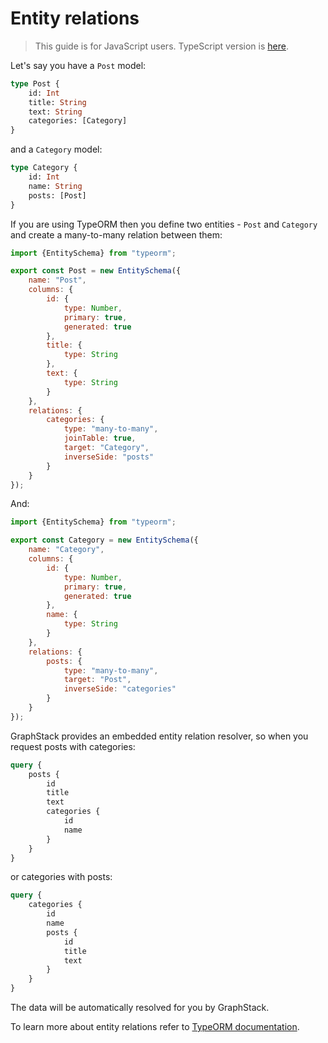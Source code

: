 # Entity relations

> This guide is for JavaScript users. TypeScript version is [here](../typescript/entity-relations.md).

Let's say you have a `Post` model:

```graphql
type Post {
    id: Int
    title: String
    text: String
    categories: [Category]
}
```

and a `Category` model:

```graphql
type Category {
    id: Int
    name: String
    posts: [Post]
}
```

If you are using TypeORM then you define two entities - `Post` and `Category` and create a many-to-many relation between them:

```javascript
import {EntitySchema} from "typeorm";

export const Post = new EntitySchema({
    name: "Post",
    columns: {
        id: {
            type: Number,
            primary: true,
            generated: true
        },
        title: {
            type: String
        },
        text: {
            type: String
        }
    },
    relations: {
        categories: {
            type: "many-to-many",
            joinTable: true,
            target: "Category",
            inverseSide: "posts"
        }
    }
});
```

And:

```javascript
import {EntitySchema} from "typeorm";

export const Category = new EntitySchema({
    name: "Category",
    columns: {
        id: {
            type: Number,
            primary: true,
            generated: true
        },
        name: {
            type: String
        }
    },
    relations: {
        posts: {
            type: "many-to-many",
            target: "Post",
            inverseSide: "categories"
        }
    }
});
```

GraphStack provides an embedded entity relation resolver, 
so when you request posts with categories:

```graphql
query {
    posts {
        id
        title
        text
        categories {
            id
            name
        }
    }
}
```

or categories with posts:

```graphql
query {
    categories {
        id
        name
        posts {
            id
            title
            text
        }
    }
}
```

The data will be automatically resolved for you by GraphStack.

To learn more about entity relations refer to [TypeORM documentation](http://typeorm.io/#/relations).